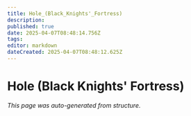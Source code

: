 ```yaml
---
title: Hole_(Black_Knights'_Fortress)
description: 
published: true
date: 2025-04-07T08:48:14.756Z
tags: 
editor: markdown
dateCreated: 2025-04-07T08:48:12.625Z
---
```


# Hole (Black Knights' Fortress)

*This page was auto-generated from structure.*